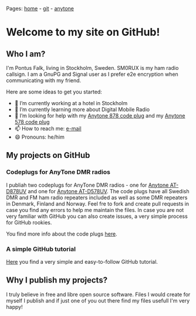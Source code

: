 Pages: [home](https://sm0rux.github.io/) - [git](https://sm0rux.github.io/git.html) - [anytone](https://sm0rux.github.io/anytone.html)

# Welcome to my site on GitHub!

## Who I am?

I'm Pontus Falk, living in Stockholm, Sweden. SM0RUX is my ham radio callsign. I am a GnuPG and Signal user as I prefer e2e encryption
when communicating with my friend.

Here are some ideas to get you started:

- 🔭 I’m currently working at a hotel in Stockholm
- 🌱 I’m currently learning more about Digital Mobile Radio
- 🤔 I’m looking for help with my [Anytone 878 code plug](https://github.com/sm0rux/at-d878uv) and my [Anytone 578 code plug](https://github.com/sm0rux/at-d578uv)
- 📫 How to reach me: [e-mail](mailto:pfalk@ax25.org)
- 😄 Pronouns: he/him

## My projects on GitHub

### Codeplugs for AnyTone DMR radios

I publiah two codeplugs for AnyTone DMR radios - one for [Anytone AT-D878UV](https://github.com/sm0rux/at-d878uv) and one for [Anytone AT-D578UV](https://github.com/sm0rux/at-d578uv).
The code plugs have all Swedish DMR and FM ham radio repeaters included as well as some DMR repeaters in Denmark, Finland and Norway. Feel fre to fork and create pull requests in case
you find any errors to help me maintain the files. In case you are not very familiar with GitHub you can also create issues, a very simple process for GitHub rookies.

You find more info about the code plugs [here](https://sm0rux.github.io/anytone.html).

### A simple GitHub tutorial

[Here](https://sm0rux.github.io/git.html) you find a very simple and easy-to-follow GitHub tutorial.

## Why I publish my projects?

I truly believe in free and libre open source software. Files I would create for myself I publish and if just one of you out there find my files usefull I'm very happy!

